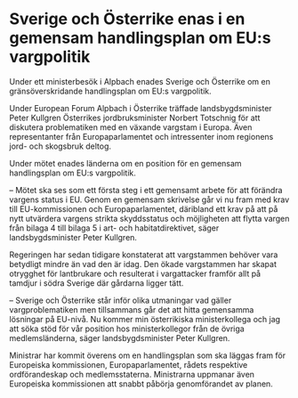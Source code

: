 # Sverige och Österrike enas i en gemensam handlingsplan om EU:s vargpolitik

Under ett ministerbesök i Alpbach enades Sverige och Österrike om en gränsöverskridande handlingsplan om EU:s vargpolitik.

Under European Forum Alpbach i Österrike träffade landsbygdsminister Peter Kullgren Österrikes jordbruksminister Norbert Totschnig för att diskutera problematiken med en växande vargstam i Europa. Även representanter från Europaparlamentet och intressenter inom regionens jord- och skogsbruk deltog.

Under mötet enades länderna om en position för en gemensam handlingsplan om EU:s vargpolitik.

– Mötet ska ses som ett första steg i ett gemensamt arbete för att förändra vargens status i EU. Genom en gemensam skrivelse går vi nu fram med krav till EU-kommissionen och Europaparlamentet, däribland ett krav på att på nytt utvärdera vargens strikta skyddsstatus och möjligheten att flytta vargen från bilaga 4 till bilaga 5 i art- och habitatdirektivet, säger landsbygdsminister Peter Kullgren.

Regeringen har sedan tidigare konstaterat att vargstammen behöver vara betydligt mindre än vad den är idag. Den ökade vargstammen har skapat otrygghet för lantbrukare och resulterat i vargattacker framför allt på tamdjur i södra Sverige där gårdarna ligger tätt.

– Sverige och Österrike står inför olika utmaningar vad gäller vargproblematiken men tillsammans går det att hitta gemensamma lösningar på EU-nivå. Nu kommer min österrikiska ministerkollega och jag att söka stöd för vår position hos ministerkollegor från de övriga medlemsländerna, säger landsbygdsminister Peter Kullgren.

Ministrar har kommit överens om en handlingsplan som ska läggas fram för Europeiska kommissionen, Europaparlamentet, rådets respektive ordförandeskap och medlemsstaterna. Ministrarna uppmanar även Europeiska kommissionen att snabbt påbörja genomförandet av planen.
